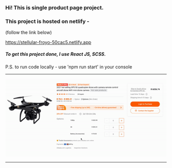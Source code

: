<h3>Hi!
This is single product page project.
</h3>

<h3>This project is hosted on netlify - </h3>
<p>(follow the link below)</p>
<a href='https://stellular-froyo-50cac5.netlify.app'>https://stellular-froyo-50cac5.netlify.app </a>

<h5>To get this project done, I use React JS, SCSS. </h5>

<span>P.S. to run code locally - use 'npm run start' in your console </span>

<hr>
<img src="src/product-page.gif" alt="Product Page">
<hr>
